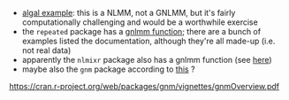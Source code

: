 * [algal example](https://rpubs.com/bbolker/3423): this is a NLMM, not a GNLMM, but it's fairly computationally challenging and would be a worthwhile exercise
* the `repeated` package has a [gnlmm function](https://www.rdocumentation.org/packages/repeated/versions/1.1.2/topics/gnlmm); there are a bunch of examples listed the documentation, although they're all made-up (i.e. not real data)
* apparently the `nlmixr` package also has a gnlmm function (see [here](https://rdrr.io/github/nlmixrdevelopment/nlmixr/man/gnlmm.html))
* maybe also the `gnm` package according to [this](https://stat.ethz.ch/pipermail/r-sig-mixed-models/2019q1/027594.html) ?

https://cran.r-project.org/web/packages/gnm/vignettes/gnmOverview.pdf
